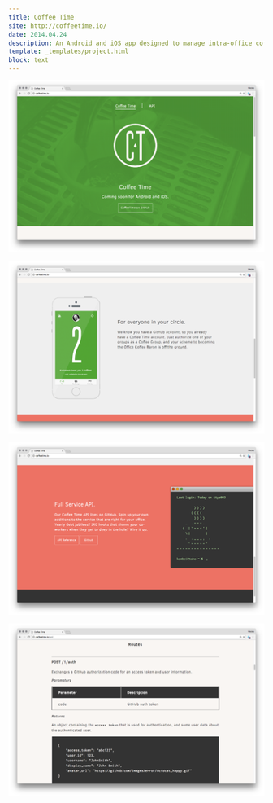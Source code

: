 ```yaml
---
title: Coffee Time
site: http://coffeetime.io/
date: 2014.04.24
description: An Android and iOS app designed to manage intra-office coffee debt. Designed the app itself and the accompanying website withPaul Pederson. API and back-end by the wonderful team at Esri PDX.
template: _templates/project.html
block: text
---
```

![Coffee Time](./title.png)

![Coffee Time](./app.png)

![Coffee Time](./api.png)

![Coffee Time](./docs.png)

